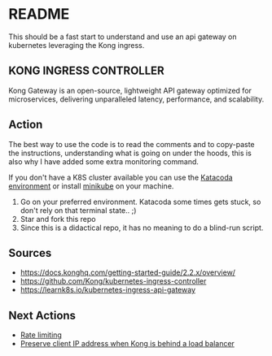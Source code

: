 # README
This should be a fast start to understand and use an api gateway on kubernetes leveraging the Kong ingress.

## KONG INGRESS CONTROLLER
Kong Gateway is an open-source, lightweight API gateway optimized for microservices, delivering unparalleled latency, performance, and scalability.

## Action
The best way to use the code is to read the comments and to copy-paste the instructions, understanding what is going on under the hoods, this is also why I have added some extra monitoring command.

If you don't have a K8S cluster available you can use the [Katacoda environment](https://www.katacoda.com/courses/kubernetes/launch-single-node-cluster) or install [minikube](https://minikube.sigs.k8s.io/docs/start/) on your machine.

1. Go on your preferred environment. Katacoda some times gets stuck, so don't rely on that terminal state.. ;)
2. Star and fork this repo
3. Since this is a didactical repo, it has no meaning to do a blind-run script.



## Sources
- https://docs.konghq.com/getting-started-guide/2.2.x/overview/
- https://github.com/Kong/kubernetes-ingress-controller
- https://learnk8s.io/kubernetes-ingress-api-gateway

## Next Actions
- [Rate limiting](https://docs.konghq.com/kubernetes-ingress-controller/1.1.x/guides/redis-rate-limiting/)
- [Preserve client IP address when Kong is behind a load balancer](https://docs.konghq.com/kubernetes-ingress-controller/1.1.x/guides/preserve-client-ip/)

